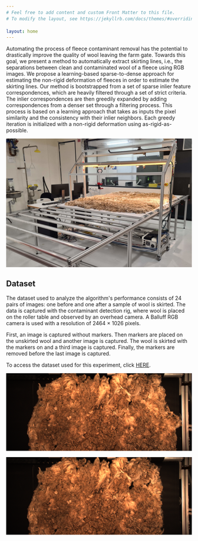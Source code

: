 ```yaml
---
# Feel free to add content and custom Front Matter to this file.
# To modify the layout, see https://jekyllrb.com/docs/themes/#overriding-theme-defaults

layout: home
---
```

Automating the process of fleece contaminant removal has the potential to drastically improve the quality of wool leaving the farm gate. Towards this goal, we present a method to automatically extract skirting lines, i.e., the separations between clean and contaminated wool of a fleece using RGB images. We propose a learning-based sparse-to-dense approach for estimating the non-rigid deformation of fleeces in order to estimate the skirting lines. Our method is bootstrapped from a set of sparse inlier feature correspondences, which are heavily filtered through a set of strict criteria. The inlier correspondences are then greedily expanded by adding correspondences from a denser set through a filtering process. This process is based on a learning approach that takes as inputs the pixel similarity and the consistency with their inlier neighbors. Each greedy iteration is initialized with a non-rigid deformation using as-rigid-as-possible.

![Rig used to collect dataset for experiment](dataset/wool_rig.jpg)

## Dataset

The dataset used to analyze the algorithm's performance consists of 24 pairs of images: one before and one after a sample of wool is skirted. The data is captured with the contaminant detection rig, where wool is placed on the roller table and observed by an overhead camera. A Balluff RGB camera is used with a resolution of 2464 × 1026 pixels.

First, an image is captured without markers. Then markers are placed on the unskirted wool and another image is captured. The wool is skirted with the markers on and a third image is captured. Finally, the markers are removed before the last image is captured.

To access the dataset used for this experiment, click [HERE](https://github.com/daniel-perezb/skirting_line_estimation/tree/main/dataset).

![Before Skirt Image](dataset/fleece00/00_00.png)

![After Skirt Image](dataset/fleece00/00_02.png)